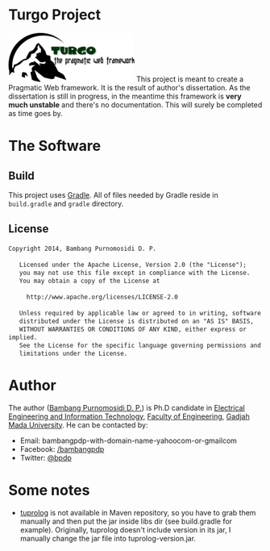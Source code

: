 Turgo Project
=============

![Turgo Logo](images/logo5.png)
This project is meant to create a Pragmatic Web framework. It is the result of author's dissertation. As the dissertation is still in progress, in the meantime this framework is **very much unstable** and there's no documentation. This will surely be completed as time goes by.

The Software
============

Build
-----

This project uses [Gradle](http://www.gradle.org). All of files needed by Gradle reside in `build.gradle` and `gradle` directory.

License
-------
~~~
Copyright 2014, Bambang Purnomosidi D. P.

   Licensed under the Apache License, Version 2.0 (the "License");
   you may not use this file except in compliance with the License.
   You may obtain a copy of the License at

     http://www.apache.org/licenses/LICENSE-2.0

   Unless required by applicable law or agreed to in writing, software
   distributed under the License is distributed on an "AS IS" BASIS,
   WITHOUT WARRANTIES OR CONDITIONS OF ANY KIND, either express or implied.
   See the License for the specific language governing permissions and
   limitations under the License.
~~~

Author
======

The author ([Bambang Purnomosidi D. P.](http://bpdp.name)) is Ph.D candidate in [Electrical Engineering and Information Technology](http://pasca.te.ugm.ac.id), [Faculty of Engineering](http://www.fakultas-teknik.ugm.ac.id), [Gadjah Mada University](http://www.ugm.ac.id). He can be contacted by:
* Email: bambangpdp-with-domain-name-yahoocom-or-gmailcom
* Facebook: [/bambangpdp](http://www.facebook.com/bambangpdp)
* Twitter: [@bpdp](http://twitter.com/bpdp)

Some notes
==========

* [tuprolog](http://tuprolog.alice.unibo.it) is not available in Maven repository, so you have to grab them manually and then put the jar inside libs dir (see build.gradle for example). Originally, tuprolog doesn't include version in its jar, I manually change the jar file into tuprolog-version.jar.
